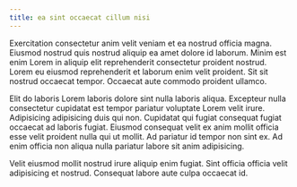 ```yaml
---
title: ea sint occaecat cillum nisi
---
```


Exercitation consectetur anim velit veniam et ea nostrud officia magna. Eiusmod nostrud quis nostrud aliquip ea amet dolore id laborum. Minim est enim Lorem in aliquip elit reprehenderit consectetur proident nostrud. Lorem eu eiusmod reprehenderit et laborum enim velit proident. Sit sit nostrud occaecat tempor. Occaecat aute commodo proident ullamco.

Elit do laboris Lorem laboris dolore sint nulla laboris aliqua. Excepteur nulla consectetur cupidatat est tempor pariatur voluptate Lorem velit irure. Adipisicing adipisicing duis qui non. Cupidatat qui fugiat consequat fugiat occaecat ad laboris fugiat. Eiusmod consequat velit ex anim mollit officia esse velit proident nulla qui ut mollit. Ad pariatur id tempor non sint ex. Ad enim officia non aliqua nulla pariatur labore sit anim adipisicing.

Velit eiusmod mollit nostrud irure aliquip enim fugiat. Sint officia officia velit adipisicing et nostrud. Consequat labore aute culpa occaecat id.